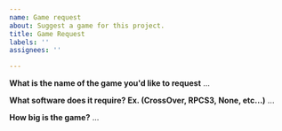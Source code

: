 ```yaml
---
name: Game request
about: Suggest a game for this project.
title: Game Request
labels: ''
assignees: ''

---
```


**What is the name of the game you'd like to request**
...

**What software does it require? Ex. (CrossOver, RPCS3, None, etc...)**
...

**How big is the game?**
...
